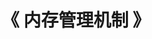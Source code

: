---
title: "《 内存管理机制 》"
menu:
  main:
    identifier: "mem-manager"
    parent: "linux-memory"
    name: "内核内存管理机制"
    weight: 2
---